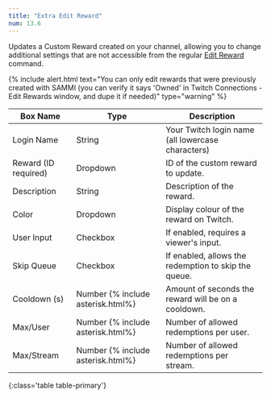 ```yaml
---
title: "Extra Edit Reward"
num: 13.6
---
```


Updates a Custom Reward created on your channel, allowing you to change additional settings that are not accessible from the regular [Edit Reward](twitch#editreward) command.

{% include alert.html text="You can only edit rewards that were previously created with SAMMI (you can verify it says 'Owned' in Twitch Connections - Edit Rewards window, and dupe it if needed)" type="warning" %} 

| Box Name | Type | Description | 
|-------|--------|--------
|Login Name|String|Your Twitch login name (all lowercase characters)
|Reward (ID required)|Dropdown|ID of the custom reward to update. 
|Description|String|Description of the reward.
|Color|Dropdown|Display colour of the reward on Twitch.
|User Input|Checkbox|If enabled, requires a viewer's input.
|Skip Queue|Checkbox|If enabled, allows the redemption to skip the queue.
|Cooldown (s)|Number {% include asterisk.html%}|Amount of seconds the reward will be on a cooldown.
|Max/User|Number {% include asterisk.html%}|Number of allowed redemptions per user.
|Max/Stream|Number {% include asterisk.html%}|Number of allowed redemptions per stream.
{:class='table table-primary'}










